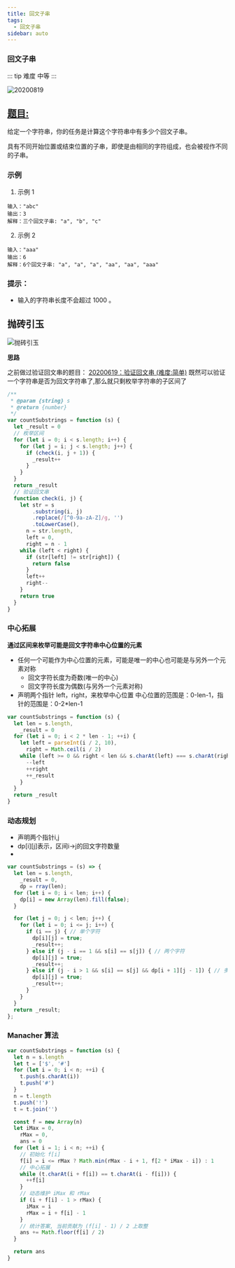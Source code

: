 ```yaml
---
title: 回文子串
tags:
  - 回文子串
sidebar: auto
---
```


### 回文子串

::: tip 难度
中等
:::

![20200819](http://qiniu.gaowenju.com/leecode/banner/20200819.jpg)

## [题目:](https://leetcode-cn.com/problems/palindromic-substrings/)

给定一个字符串，你的任务是计算这个字符串中有多少个回文子串。

具有不同开始位置或结束位置的子串，即使是由相同的字符组成，也会被视作不同的子串。

### 示例

1. 示例 1

```
输入："abc"
输出：3
解释：三个回文子串: "a", "b", "c"
```

2. 示例 2

```
输入："aaa"
输出：6
解释：6个回文子串: "a", "a", "a", "aa", "aa", "aaa"
```

### 提示：

- 输入的字符串长度不会超过 1000 。

## 抛砖引玉

![抛砖引玉](http://qiniu.gaowenju.com/leecode/20200819.png)

**思路**

之前做过验证回文串的题目：
[20200619：验证回文串 (难度:简单)](../202006/20200619.md)
既然可以验证一个字符串是否为回文字符串了,那么就只剩枚举字符串的子区间了

```javascript
/**
 * @param {string} s
 * @return {number}
 */
var countSubstrings = function (s) {
  let _result = 0
  // 枚举区间
  for (let i = 0; i < s.length; i++) {
    for (let j = i; j < s.length; j++) {
      if (check(i, j + 1)) {
        _result++
      }
    }
  }
  return _result
  // 验证回文串
  function check(i, j) {
    let str = s
        .substring(i, j)
        .replace(/[^0-9a-zA-Z]/g, '')
        .toLowerCase(),
      n = str.length,
      left = 0,
      right = n - 1
    while (left < right) {
      if (str[left] != str[right]) {
        return false
      }
      left++
      right--
    }
    return true
  }
}
```

### 中心拓展

**通过区间来枚举可能是回文字符串中心位置的元素**

- 任何一个可能作为中心位置的元素，可能是唯一的中心也可能是与另外一个元素对称
  - 回文字符长度为奇数(唯一的中心)
  - 回文字符长度为偶数(与另外一个元素对称)
- 声明两个指针 left，right，来枚举中心位置
  中心位置的范围是：0-len-1，指针的范围是：0-2\*len-1

```javascript
var countSubstrings = function (s) {
  let len = s.length,
    _result = 0
  for (let i = 0; i < 2 * len - 1; ++i) {
    let left = parseInt(i / 2, 10),
      right = Math.ceil(i / 2)
    while (left >= 0 && right < len && s.charAt(left) === s.charAt(right)) {
      --left
      ++right
      ++_result
    }
  }
  return _result
}
```

### 动态规划

- 声明两个指针i,j
- dp[i][j]表示，区间i->j的回文字符数量
- 

```javascript
var countSubstrings = (s) => {
  let len = s.length,
    _result = 0,
    dp = rray(len);
  for (let i = 0; i < len; i++) {
    dp[i] = new Array(len).fill(false);
  }

  for (let j = 0; j < len; j++) {
    for (let i = 0; i <= j; i++) {
      if (i == j) { // 单个字符
        dp[i][j] = true;
        _result++;
      } else if (j - i == 1 && s[i] == s[j]) { // 两个字符 
        dp[i][j] = true;
        _result++;
      } else if (j - i > 1 && s[i] == s[j] && dp[i + 1][j - 1]) { // 多于两个字符
        dp[i][j] = true;
        _result++;
      }
    }
  }
  return _result;
};
```

### Manacher 算法

```javascript
var countSubstrings = function (s) {
  let n = s.length
  let t = ['$', '#']
  for (let i = 0; i < n; ++i) {
    t.push(s.charAt(i))
    t.push('#')
  }
  n = t.length
  t.push('!')
  t = t.join('')

  const f = new Array(n)
  let iMax = 0,
    rMax = 0,
    ans = 0
  for (let i = 1; i < n; ++i) {
    // 初始化 f[i]
    f[i] = i <= rMax ? Math.min(rMax - i + 1, f[2 * iMax - i]) : 1
    // 中心拓展
    while (t.charAt(i + f[i]) == t.charAt(i - f[i])) {
      ++f[i]
    }
    // 动态维护 iMax 和 rMax
    if (i + f[i] - 1 > rMax) {
      iMax = i
      rMax = i + f[i] - 1
    }
    // 统计答案, 当前贡献为 (f[i] - 1) / 2 上取整
    ans += Math.floor(f[i] / 2)
  }

  return ans
}
```
